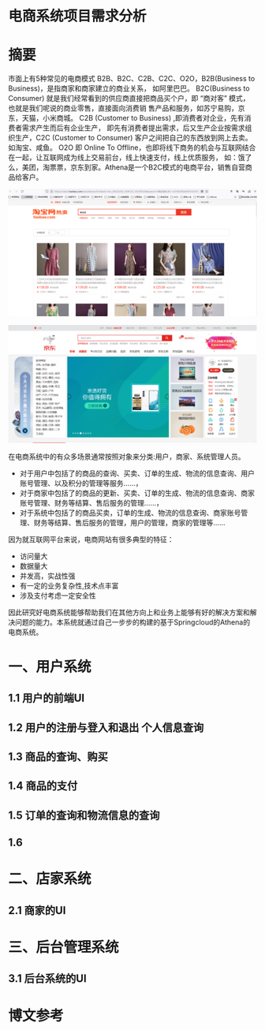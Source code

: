 # 电商系统项目需求分析

# 摘要

市面上有5种常见的电商模式 B2B、B2C、C2B、C2C、O2O，B2B(Business to Business)，是指商家和商家建立的商业关系，
如阿里巴巴。 B2C(Business to Consumer) 就是我们经常看到的供应商直接把商品买个户，即 “商对客” 模式，
也就是我们呢说的商业零售，直接面向消费销 售产品和服务，如苏宁易购，京东，天猫，小米商城。
C2B (Customer to Business) ,即消费者对企业，先有消费者需求产生而后有企业生产， 
即先有消费者提出需求，后又生产企业按需求组织生产，C2C (Customer to Consumer) 客户之间把自己的东西放到网上去卖。
如淘宝、咸鱼。 O2O 即 Online To Offline，也即将线下商务的机会与互联网结合在一起，让互联网成为线上交易前台，线上快速支付，线上优质服务，
如：饿了么，美团，淘票票，京东到家。Athena是一个B2C模式的电商平台，销售自营商品给客户。


![img.png](images/淘宝.png)

![img.png](images/京东.png)


在电商系统中的有众多场景通常按照对象来分类:用户，商家、系统管理人员。
- 对于用户中包括了的商品的查询、买卖、订单的生成、物流的信息查询、用户账号管理、以及积分的管理等服务……，
- 对于商家中包括了的商品的更新、买卖、订单的生成、物流的信息查询、商家账号管理、财务等结算、售后服务的管理……，
- 对于系统中包括了的商品买卖，订单的生成、物流的信息查询、商家账号管理、财务等结算、售后服务的管理，用户的管理，商家的管理等……

因为就互联网平台来说，电商网站有很多典型的特征：
- 访问量大
- 数据量大
- 并发高，实战性强
- 有一定的业务复杂性,技术点丰富
- 涉及支付考虑一定安全性

因此研究好电商系统能够帮助我们在其他方向上和业务上能够有好的解决方案和解决问题的能力。本系统就通过自己一步步的构建的基于Springcloud的Athena的电商系统。


# 一、用户系统

## 1.1 用户的前端UI

## 1.2 用户的注册与登入和退出 个人信息查询


## 1.3 商品的查询、购买

## 1.4 商品的支付

## 1.5 订单的查询和物流信息的查询

## 1.6 



# 二、店家系统

## 2.1 商家的UI


# 三、后台管理系统


## 3.1 后台系统的UI



# 博文参考


